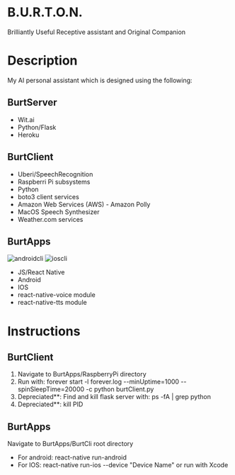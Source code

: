 # B.U.R.T.O.N.
Brilliantly Useful Receptive assistant and Original Companion

# Description
My AI personal assistant which is designed using the following:

## BurtServer
- Wit.ai
- Python/Flask
- Heroku

## BurtClient
- Uberi/SpeechRecognition
- Raspberri Pi subsystems
- Python
- boto3 client services
- Amazon Web Services (AWS) - Amazon Polly
- MacOS Speech Synthesizer
- Weather.com services

## BurtApps
![androidcli](https://user-images.githubusercontent.com/12876643/32029177-ae3de55c-b9a7-11e7-95c5-33f998b2d42e.jpg)
![ioscli](https://user-images.githubusercontent.com/12876643/32029194-c927957a-b9a7-11e7-96a8-8ec647f74751.jpg)
- JS/React Native
- Android
- IOS
- react-native-voice module
- react-native-tts module

# Instructions

## BurtClient
1) Navigate to BurtApps/RaspberryPi directory
2) Run with: forever start -l forever.log --minUptime=1000 --spinSleepTime=20000 -c python burtClient.py 
3) Depreciated**: Find and kill flask server with: ps -fA | grep python
4) Depreciated**: kill PID

## BurtApps
Navigate to BurtApps/BurtCli root directory
- For android: react-native run-android
- For IOS: react-native run-ios --device "Device Name" or run with Xcode
